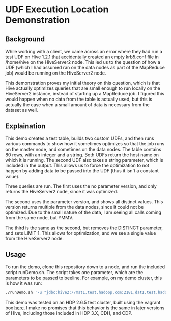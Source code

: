 # UDF Execution Location Demonstration
## Background
While working with a client, we came across an error where they had run a test UDF on Hive 1.2.1 that accidentally created an empty krb5.conf file in /home/hive on the HiveServer2 node. This led us to the question of how a UDF (which I had assumed ran on the data nodes as part of the MapReduce job) would be running on the HiveServer2 node. 

This demonstration proves my initial theory on this question, which is that Hive actually optimizes queries that are small enough to run locally on the HiveServer2 instance, instead of starting up a MapReduce job. I figured this would happen when no data from the table is actually used, but this is actually the case when a small amount of data is necessary from the dataset as well.

## Explaination
This demo creates a test table, builds two custom UDFs, and then runs various commands to show how it sometimes optimizes so that the job runs on the master node, and sometimes on the data nodes. The table contains 80 rows, with an integer and a string. Both UDFs return the host name on which it is running. The second UDF also takes a string parameter, which is included in the output. This allows us to force the optimization to not happen by adding data to be passed into the UDF (thus it isn't a constant value).

Three queries are run. The first uses the no parameter version, and only returns the HiveServer2 node, since it was optimized. 

The second uses the parameter version, and shows all distinct values. This version returns multiple from the data nodes, since it could not be optimized. Due to the small nature of the data, I am seeing all calls coming from the same node, but YMMV.

The third is the same as the second, but removes the DISTINCT parameter, and sets LIMIT 1. This allows for optimization, and we see a single value from the HiveServer2 node.

## Usage
To run the demo, clone this repository down to a node, and run the included script runDemo.sh. The script takes one parameter, which are the parameters to be passed to beeline. For example, on my demo cluster, this is how it was run:

```bash
./runDemo.sh '-u "jdbc:hive2://mst1.test.hadoop.com:2181,dat1.test.hadoop.com:2181,dat2.test.hadoop.com:2181/;serviceDiscoveryMode=zooKeeper;zooKeeperNamespace=hiveserver2;hiveuser=hive" -n hive'
```

This demo was tested on an HDP 2.6.5 test cluster, built using the vagrant box [here](https://github.com/davidov541/HadoopOnVagrant/tree/master/HDP2.6.X-CentOS7). I make no promises that this behavior is the same in later versions of Hive, including those included in HDP 3.X, CDH, and CDP.
